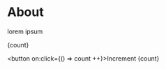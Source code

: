 # About

lorem ipsum

<script>
  import Box from "./Box.svelte"
  let count = 10
</script>

{count}

<button on:click={() => count ++}>Increment {count}</button>

<Box />
